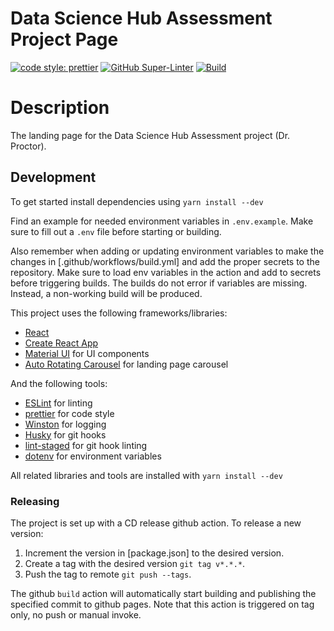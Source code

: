 # Data Science Hub Assessment Project Page

[![code style: prettier](https://img.shields.io/badge/code_style-prettier-ff69b4.svg?style=flat-square)](https://github.com/prettier/prettier)
[![GitHub Super-Linter](https://github.com/DScienceHub/assessment/workflows/Lint%20Code%20Base/badge.svg)](https://github.com/marketplace/actions/super-linter)
[![Build](https://github.com/DScienceHub/assessment/actions/workflows/build.yml/badge.svg)](https://github.com/ash0x0/assessment-client-frontend/actions/workflows/build.yml)

# Description

The landing page for the Data Science Hub Assessment project (Dr. Proctor).

## Development

To get started install dependencies using `yarn install --dev`

Find an example for needed environment variables in `.env.example`. Make sure to fill out a
`.env` file before starting or building.

Also remember when adding or updating environment variables to make the changes
in [.github/workflows/build.yml] and add the proper secrets to the repository.
Make sure to load env variables in the action and add to secrets
before triggering builds. The builds do not error if variables
are missing. Instead, a non-working build will be produced.

This project uses the following frameworks/libraries:
- [React](https://reactjs.org/)
- [Create React App](https://github.com/facebook/create-react-app)
- [Material UI](https://material-ui.com/) for UI components
- [Auto Rotating Carousel](https://github.com/TeamWertarbyte/material-auto-rotating-carousel)
for landing page carousel

And the following tools:
- [ESLint](https://eslint.org/) for linting 
- [prettier](https://prettier.io/) for code style
- [Winston](https://github.com/winstonjs/winston) for logging
- [Husky](https://github.com/typicode/husky) for git hooks
- [lint-staged](https://github.com/okonet/lint-staged) for git hook linting
- [dotenv](https://github.com/motdotla/dotenv) for environment variables

All related libraries and tools are installed with `yarn install --dev`

### Releasing

The project is set up with a CD release github action. To release a new version:
1. Increment the version in [package.json] to the desired version.
2. Create a tag with the desired version `git tag v*.*.*`.
3. Push the tag to remote `git push --tags`.

The github `build` action will automatically start building and publishing the specified
commit to github pages. Note that this action is triggered on tag only, no push or manual
invoke.

